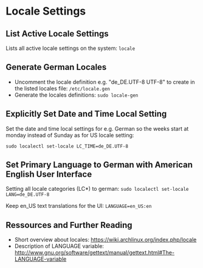 # Locale Settings

## List Active Locale Settings

Lists all active locale settings on the system: ```locale```

## Generate German Locales

* Uncomment the locale definition e.g. "de_DE.UTF-8 UTF-8" to create in the listed locales file: ```/etc/locale.gen```
* Generate the locales definitions: ```sudo locale-gen```

## Explicitly Set Date and Time Local Setting

Set the date and time local settings for e.g. German so the weeks start at monday instead of Sunday as for US locale setting:

```sudo localectl set-locale LC_TIME=de_DE.UTF-8```

## Set Primary Language to German with American English User Interface

Setting all locale categories (LC*) to german: ```sudo localectl set-locale LANG=de_DE.UTF-8```

Keep en_US text translations for the UI: ```LANGUAGE=en_US:en```

## Ressources and Further Reading

* Short overview about locales: https://wiki.archlinux.org/index.php/locale
* Description of LANGUAGE variable: http://www.gnu.org/software/gettext/manual/gettext.html#The-LANGUAGE-variable
